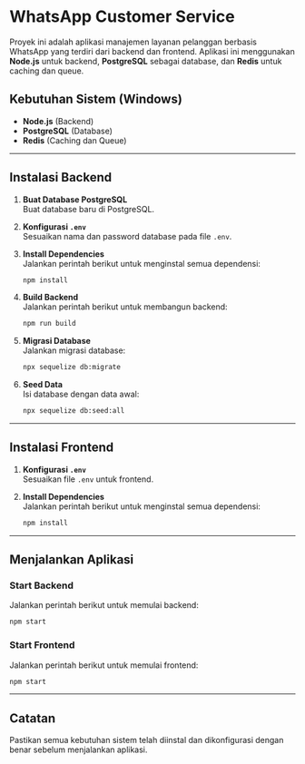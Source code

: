 # WhatsApp Customer Service

Proyek ini adalah aplikasi manajemen layanan pelanggan berbasis WhatsApp yang terdiri dari backend dan frontend. Aplikasi ini menggunakan **Node.js** untuk backend, **PostgreSQL** sebagai database, dan **Redis** untuk caching dan queue.

## Kebutuhan Sistem (Windows)
- **Node.js** (Backend)
- **PostgreSQL** (Database)
- **Redis** (Caching dan Queue)

---

## Instalasi Backend

1. **Buat Database PostgreSQL**  
   Buat database baru di PostgreSQL.

2. **Konfigurasi `.env`**  
   Sesuaikan nama dan password database pada file `.env`.

3. **Install Dependencies**  
   Jalankan perintah berikut untuk menginstal semua dependensi:
   ```bash
   npm install
   ```

4. **Build Backend**  
   Jalankan perintah berikut untuk membangun backend:
   ```bash
   npm run build
   ```

5. **Migrasi Database**  
   Jalankan migrasi database:
   ```bash
   npx sequelize db:migrate
   ```

6. **Seed Data**  
   Isi database dengan data awal:
   ```bash
   npx sequelize db:seed:all
   ```

---

## Instalasi Frontend

1. **Konfigurasi `.env`**  
   Sesuaikan file `.env` untuk frontend.

2. **Install Dependencies**  
   Jalankan perintah berikut untuk menginstal semua dependensi:
   ```bash
   npm install
   ```

---

## Menjalankan Aplikasi

### Start Backend
Jalankan perintah berikut untuk memulai backend:
```bash
npm start
```

### Start Frontend
Jalankan perintah berikut untuk memulai frontend:
```bash
npm start
```

---

## Catatan
Pastikan semua kebutuhan sistem telah diinstal dan dikonfigurasi dengan benar sebelum menjalankan aplikasi.